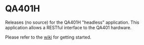 # QA401H
Releases (no source) for the QA401H "headless" application. This application allows a RESTful interface to the QA401 hardware. 

Please refer to the [wiki](https://github.com/QuantAsylum/QA401H/wiki) for getting started.  


